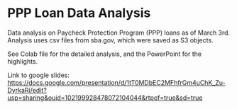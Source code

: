 # PPP Loan Data Analysis

Data analysis on Paycheck Protection Program (PPP) loans as of March 3rd. Analysis uses csv files from sba.gov, which were saved as S3 objects.

See Colab file for the detailed analysis, and the PowerPoint for the highlights.

Link to google slides: https://docs.google.com/presentation/d/1tT0MDbEC2MFhfrGm4uChK_Zu-DyrkaRi/edit?usp=sharing&ouid=102199928478072104044&rtpof=true&sd=true

